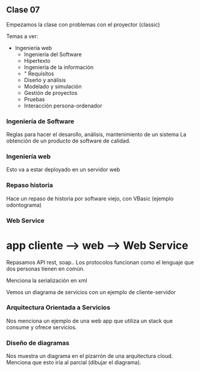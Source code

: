 ## Clase 07

Empezamos la clase con problemas con el proyector (classic)

Temas a ver:

- Ingeniería web
	- Ingeniería del Software
	- Hipertexto
	- Ingeniería de la información
	- " Requisitos
	- Diseño y análisis
	- Modelado y simulación
	- Gestión de proyectos
	- Pruebas
	- Interacción persona-ordenador

### Ingeniería de Software

Reglas para hacer el desarollo, análisis, mantenimiento de un sistema
La obtención de un producto de software de calidad.

### Ingeniería web

Esto va a estar deployado en un servidor web

### Repaso historia

Hace un repaso de historia por software viejo, con VBasic (ejemplo odontograma)

### Web Service

# app cliente --> web --> Web Service

Repasamos API rest, soap..
Los protocolos funcionan como el lenguaje que dos personas tienen en común.

Menciona la serialización en xml

Vemos un diagrama de servicios con un ejemplo de cliente-servidor

### Arquitectura Orientada a Servicios

Nos menciona un ejemplo de una web app que utiliza un stack que consume y ofrece servicios.

### Diseño de diagramas

Nos muestra un diagrama en el pizarrón de una arquitectura cloud.
Menciona que esto iría al parcial (dibujar el diagrama).
